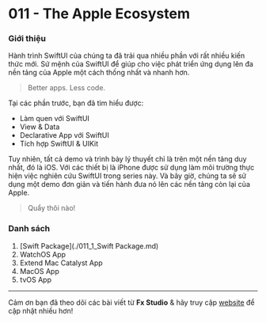 # 011 - The Apple Ecosystem

### Giới thiệu 

Hành trình SwiftUI của chúng ta đã trải qua nhiều phần với rất nhiều kiến thức mới. Sứ mệnh của SwiftUI để giúp cho việc phát triển ứng dụng lên đa nền tảng của Apple một cách thống nhất và nhanh hơn.

> Better apps. Less code.

Tại các phần trước, bạn đã tìm hiểu được:

* Làm quen với SwiftUI
* View & Data
* Declarative App với SwiftUI
* Tích hợp SwiftUI & UIKit

Tuy nhiên, tất cả demo và trình bày lý thuyết chỉ là trên một nền tảng duy nhất, đó là iOS. Với các thiết bị là iPhone được sử dụng làm môi trường thực hiện việc nghiên cứu SwiftUI trong series này. Và bây giờ, chúng ta sẽ sử dụng một demo đơn giản và tiến hành đưa nó lên các nền tảng còn lại của Apple.

> Quẩy thôi nào!

### Danh sách

1. [Swift Package](./011_1_Swift Package.md)
2. WatchOS App
3. Extend Mac Catalyst App
4. MacOS App
5. tvOS App

---

Cảm ơn bạn đã theo dõi các bài viết từ **Fx Studio** & hãy truy cập [website](https://fxstudio.dev/) để cập nhật nhiều hơn!